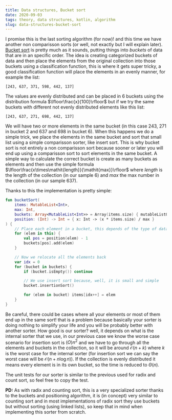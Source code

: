 ```yaml
---
title: Data structures, Bucket sort
date: 2020-09-03
tags: theory, data structures, kotlin, algorithm
slug: data-structures-bucket-sort
---
```


I promise this is the last sorting algorithm (for now)! and this time we have another non comparisson sorts (or well, not exactly but I will explain later). [Bucket sort]() is pretty much as it sounds, putting things into _buckets_ of data that are in an specific order. The idea is creating categorized buckets of data and then place the elements from the original collection into those buckets using a classification function, this is where it gets super tricky, a good classification function will place the elements in an evenly manner, for example the list:

```
[243, 637, 371, 598, 442, 137]
```

The values are evenly distributed and can be placed in 6 buckets using the distribution formula $\lfloor\frac{x}{100}\rfloor$ but if we try the same buckets with different not evenly distributed elements like this list:

```
[243, 637, 271, 698, 442, 137]
```

We will have two or more elements in the same bucket (in this case 243, 271 in bucket 2 and 637 and 698 in bucket 6). When this happens we do a simple trick, we place the elements in the same bucket and sort that small list using a simple comparisson sorter, like insert sort. This is why bucket sort is not entirely a non comparisson sort because sooner or later you will end up using a comparisson sort to sort elements in the same bucket. A simple way to calculate the correct bucket is create as many buckets as elements and then use the simple formula $\lfloor\frac{x\times\mathit{length}}{\mathit{max}}\rfloor$ where $\mathit{length}$ is the length of the collection (in our sample $6$) and $\mathit{max}$ the max number in the collection (in our sample $637$).

Thanks to this the implementation is pretty simple:

```kotlin
fun bucketSort(
    items: MutableList<Int>,
    max: Int,
    buckets: Array<MutableList<Int>> = Array(items.size) { mutableListOf() },
    position: (Int) -> Int = { x: Int -> (x * items.size) / max }
) {
    // Place each element in a bucket, this depends of the type of data
    for (elem in this) {
        val pos = position(elem) - 1
        buckets[pos].add(elem)
    }

    // Now we relocate all the elements back
    var idx = 0
    for (bucket in buckets) {
        if (bucket.isEmpty()) continue

        // We use insert sort because, well, it is small and simple
        bucket.insertionSort()

        for (elem in bucket) items[idx++] = elem
    }
}
```

Be careful, there could be cases where all your elements or most of them end up in the same sort! that is a problem because basically your sorter is doing nothing to simplify your life and you will be probably better with another sorter. How good is our sorter? well, it depends on what is the internal sorter that we use, in our previous case we know the worse case scenario for insertion sort is $\mathcal(O){n^2}$ and we have to go through all the elements and buckets in the collection, so it will be around $\mathcal{O}(n + k)$ where $k$ is the worst case for the internal sorter (for insertion sort we can say the worst case will be $\mathcal{O}(n + n \log{n})$). If the collection is evenly distributed it means every element is in its own bucket, so the time is reduced to $\Theta(n)$.

The unit tests for our sorter is similar to the previous used for radix and count sort, so feel free to copy the test.

**PD:** As with radix and counting sort, this is a very specialized sorter thanks to the buckets and positioning algorithm, it is (in concept) very similar to counting sort and in most implementations of radix sort they use buckets but without sorting (using linked lists), so keep that in mind when implementing this sorter from scratch.
